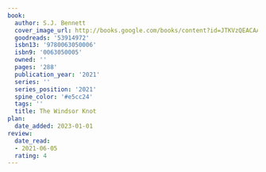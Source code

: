 ```yaml
---
book:
  author: S.J. Bennett
  cover_image_url: http://books.google.com/books/content?id=JTKVzQEACAAJ&printsec=frontcover&img=1&zoom=1&source=gbs_api
  goodreads: '53914972'
  isbn13: '9780063050006'
  isbn9: '0063050005'
  owned: ''
  pages: '288'
  publication_year: '2021'
  series: ''
  series_position: '2021'
  spine_color: '#e5cc24'
  tags: ''
  title: The Windsor Knot
plan:
  date_added: 2023-01-01
review:
  date_read:
  - 2021-06-05
  rating: 4
---
```

